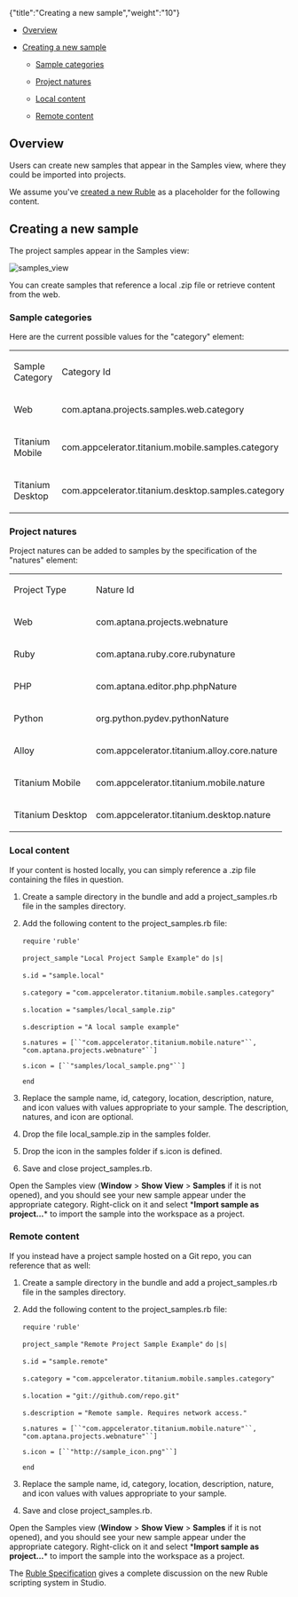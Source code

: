 {"title":"Creating a new sample","weight":"10"}

* [Overview](#overview)

* [Creating a new sample](#creating-a-new-sample)

    * [Sample categories](#sample-categories)

    * [Project natures](#project-natures)

    * [Local content](#local-content)

    * [Remote content](#remote-content)

## Overview

Users can create new samples that appear in the Samples view, where they could be imported into projects.

We assume you've [created a new Ruble](/docs/appc/Axway_Appcelerator_Studio/Axway_Appcelerator_Studio_Guide/Customizing_Studio/Rubles/Creating_a_new_Ruble/) as a placeholder for the following content.

## Creating a new sample

The project samples appear in the Samples view:

![samples_view](/Images/appc/download/attachments/30083265/samples_view.png)

You can create samples that reference a local .zip file or retrieve content from the web.

### Sample categories

Here are the current possible values for the "category" element:

<table class="confluenceTable"><thead class=""></thead><tfoot class=""></tfoot><tbody><tr><td class="confluenceTh" rowspan="1" colspan="1"><p>Sample Category</p></td><td class="confluenceTd" rowspan="1" colspan="1"><p>Category Id</p></td></tr><tr><td class="confluenceTd" rowspan="1" colspan="1"><p>Web</p></td><td class="confluenceTd" rowspan="1" colspan="1"><p>com.aptana.projects.samples.web.category</p></td></tr><tr><td class="confluenceTd" rowspan="1" colspan="1"><p>Titanium Mobile</p></td><td class="confluenceTd" rowspan="1" colspan="1"><p>com.appcelerator.titanium.mobile.samples.category</p></td></tr><tr><td class="confluenceTd" rowspan="1" colspan="1"><p>Titanium Desktop</p></td><td class="confluenceTd" rowspan="1" colspan="1"><p>com.appcelerator.titanium.desktop.samples.category</p></td></tr></tbody></table>

### Project natures

Project natures can be added to samples by the specification of the "natures" element:

<table class="confluenceTable"><thead class=""></thead><tfoot class=""></tfoot><tbody><tr><td class="confluenceTh" rowspan="1" colspan="1"><p>Project Type</p></td><td class="confluenceTd" rowspan="1" colspan="1"><p>Nature Id</p></td></tr><tr><td class="confluenceTd" rowspan="1" colspan="1"><p>Web</p></td><td class="confluenceTd" rowspan="1" colspan="1"><p>com.aptana.projects.webnature</p></td></tr><tr><td class="confluenceTd" rowspan="1" colspan="1"><p>Ruby</p></td><td class="confluenceTd" rowspan="1" colspan="1"><p>com.aptana.ruby.core.rubynature</p></td></tr><tr><td class="confluenceTd" rowspan="1" colspan="1"><p>PHP</p></td><td class="confluenceTd" rowspan="1" colspan="1"><p>com.aptana.editor.php.phpNature</p></td></tr><tr><td class="confluenceTd" rowspan="1" colspan="1"><p>Python</p></td><td class="confluenceTd" rowspan="1" colspan="1"><p>org.python.pydev.pythonNature</p></td></tr><tr><td class="confluenceTd" rowspan="1" colspan="1"><p>Alloy</p></td><td class="confluenceTd" rowspan="1" colspan="1"><p>com.appcelerator.titanium.alloy.core.nature</p></td></tr><tr><td class="confluenceTd" rowspan="1" colspan="1"><p>Titanium Mobile</p></td><td class="confluenceTd" rowspan="1" colspan="1"><p>com.appcelerator.titanium.mobile.nature</p></td></tr><tr><td class="confluenceTd" rowspan="1" colspan="1"><p>Titanium Desktop</p></td><td class="confluenceTd" rowspan="1" colspan="1"><p>com.appcelerator.titanium.desktop.nature</p></td></tr></tbody></table>

### Local content

If your content is hosted locally, you can simply reference a .zip file containing the files in question.

1. Create a sample directory in the bundle and add a project\_samples.rb file in the samples directory.

2. Add the following content to the project\_samples.rb file:

    `require` `'ruble'`

    `project_sample` `"Local Project Sample Example"`  `do` `|s|`

    `s.id =` `"sample.local"`

    `s.category =` `"com.appcelerator.titanium.mobile.samples.category"`

    `s.location =` `"samples/local_sample.zip"`

    `s.description =` `"A local sample example"`

    `s.natures = [``"com.appcelerator.titanium.mobile.nature"``,` `"com.aptana.projects.webnature"``]`

    `s.icon = [``"samples/local_sample.png"``]`

    `end`

3. Replace the sample name, id, category, location, description, nature, and icon values with values appropriate to your sample. The description, natures, and icon are optional.

4. Drop the file local\_sample.zip in the samples folder.

5. Drop the icon in the samples folder if s.icon is defined.

6. Save and close project\_samples.rb.

Open the Samples view (**Window** > **Show View** > **Samples** if it is not opened), and you should see your new sample appear under the appropriate category. Right-click on it and select \***Import sample as project...**\* to import the sample into the workspace as a project.

### Remote content

If you instead have a project sample hosted on a Git repo, you can reference that as well:

1. Create a sample directory in the bundle and add a project\_samples.rb file in the samples directory.

2. Add the following content to the project\_samples.rb file:

    `require` `'ruble'`

    `project_sample` `"Remote Project Sample Example"`  `do` `|s|`

    `s.id =` `"sample.remote"`

    `s.category =` `"com.appcelerator.titanium.mobile.samples.category"`

    `s.location =` `"git://github.com/repo.git"`

    `s.description =` `"Remote sample. Requires network access."`

    `s.natures = [``"com.appcelerator.titanium.mobile.nature"``,` `"com.aptana.projects.webnature"``]`

    `s.icon = [``"http://sample_icon.png"``]`

    `end`

3. Replace the sample name, id, category, location, description, nature, and icon values with values appropriate to your sample.

4. Save and close project\_samples.rb.

Open the Samples view (**Window** > **Show View** > **Samples** if it is not opened), and you should see your new sample appear under the appropriate category. Right-click on it and select \***Import sample as project...**\* to import the sample into the workspace as a project.

The [Ruble Specification](/docs/appc/Axway_Appcelerator_Studio/Axway_Appcelerator_Studio_Guide/Customizing_Studio/Rubles/Ruble_Specification/) gives a complete discussion on the new Ruble scripting system in Studio.
